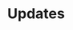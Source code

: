 ---
# An instance of the Accomplishments widget.
# Documentation: https://wowchemy.com/docs/page-builder/
widget: accomplishments

# This file represents a page section.
headless: true

# Order that this section appears on the page.
weight: 50

# Note: `&shy;` is used to add a 'soft' hyphen in a long heading.
title: 'Updates'
subtitle:

# Date format
#   Refer to https://wowchemy.com/docs/customization/#date-format
date_format: Jan 2006

# Accomplishments.
#   Add/remove as many `item` blocks below as you like.
#   `title`, `organization`, and `date_start` are the required parameters.
#   Leave other parameters empty if not required.
#   Begin multi-line descriptions with YAML's `|2-` multi-line prefix.

item:
- certificate_url: ""
  date_end: ""
  date_start: "2020-10-03"
  description:
  organization: Ohio State Big Data Analytics Association (BDAA)
  organization_url: https://bdaaosu.org/
  title: Data I/O 2020
  url: https://hack.osu.edu/dataio/2020/
- certificate_url: ""
  date_end: ""
  date_start: "2020-10-16"
  description:
  organization: LinkedIn Learning
  organization_url: https://www.linkedin.com/learning/me
  title: Presenting to Senior Executives - Online Course
  url: https://www.linkedin.com/learning/presenting-to-senior-executives/presenting-to-senior-executives
- certificate_url: ""
  date_end: ""
  date_start: "2020-12-31"
  description:
  organization: Kinetic-Her
  organization_url: https://www.kinetic-her.com/
  title: Official Data Analytics Mentee
  url: ""
# - certificate_url: ""
#   date_end: ""
#   date_start: "2021-05-20"
#   description: Video and spoken word created by Sophie Paquette
#   organization: Original Soundcloud Audio
#   organization_url: https://soundcloud.com/m3wmix/like-how-i-look-audio/
#   title: 'look how i like' audio
#   url: https://vimeo.com/552636016

design:
  columns: '2'
---
